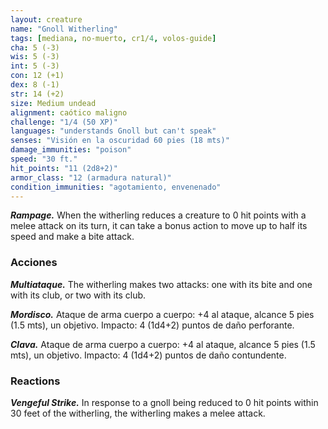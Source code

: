 ```yaml
---
layout: creature
name: "Gnoll Witherling"
tags: [mediana, no-muerto, cr1/4, volos-guide]
cha: 5 (-3)
wis: 5 (-3)
int: 5 (-3)
con: 12 (+1)
dex: 8 (-1)
str: 14 (+2)
size: Medium undead
alignment: caótico maligno
challenge: "1/4 (50 XP)"
languages: "understands Gnoll but can't speak"
senses: "Visión en la oscuridad 60 pies (18 mts)"
damage_immunities: "poison"
speed: "30 ft."
hit_points: "11 (2d8+2)"
armor_class: "12 (armadura natural)"
condition_immunities: "agotamiento, envenenado"
---
```


***Rampage.*** When the witherling reduces a creature to 0 hit points with a melee attack on its turn, it can take a bonus action to move up to half its speed and make a bite attack.

### Acciones

***Multiataque.*** The witherling makes two attacks: one with its bite and one with its club, or two with its club.

***Mordisco.*** Ataque de arma cuerpo a cuerpo: +4 al ataque, alcance 5 pies (1.5 mts), un objetivo. Impacto: 4 (1d4+2) puntos de daño perforante.

***Clava.*** Ataque de arma cuerpo a cuerpo: +4 al ataque, alcance 5 pies (1.5 mts), un objetivo. Impacto: 4 (1d4+2) puntos de daño contundente.

### Reactions

***Vengeful Strike.*** In response to a gnoll being reduced to 0 hit points within 30 feet of the witherling, the witherling makes a melee attack.